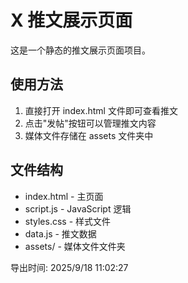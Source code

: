 # X 推文展示页面

这是一个静态的推文展示页面项目。

## 使用方法

1. 直接打开 index.html 文件即可查看推文
2. 点击"发帖"按钮可以管理推文内容
3. 媒体文件存储在 assets 文件夹中

## 文件结构

- index.html - 主页面
- script.js - JavaScript 逻辑
- styles.css - 样式文件
- data.js - 推文数据
- assets/ - 媒体文件文件夹

导出时间: 2025/9/18 11:02:27

